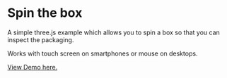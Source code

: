 # Spin the box

A simple three.js example which allows you to spin a box so that you can inspect the packaging.

Works with touch screen on smartphones or mouse on desktops.

[View Demo here.](https://coderware.co.uk/model)

